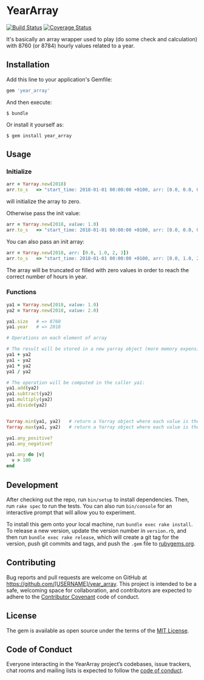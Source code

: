 # YearArray

[![Build Status](https://travis-ci.com/iwan/year_array.svg?branch=master)](https://travis-ci.com/iwan/year_array)
[![Coverage Status](https://coveralls.io/repos/github/iwan/year_array/badge.svg?branch=master)](https://coveralls.io/github/iwan/year_array?branch=master)


It's basically an array wrapper used to play (do some check and calculation) with 8760 (or 8784) hourly values related to a year.

## Installation

Add this line to your application's Gemfile:

```ruby
gem 'year_array'
```

And then execute:

    $ bundle

Or install it yourself as:

    $ gem install year_array

## Usage

### Initialize

```ruby
arr = Yarray.new(2018)
arr.to_s   => "start_time: 2018-01-01 00:00:00 +0100, arr: [0.0, 0.0, 0.0, 0.0, 0.0, 0.0, 0.0, ..., 0.0]"
```
will initialize the array to zero.

Otherwise pass the init value:
```ruby
arr = Yarray.new(2018, value: 1.0)
arr.to_s   => "start_time: 2018-01-01 00:00:00 +0100, arr: [0.0, 0.0, 0.0, 0.0, 0.0, 0.0, 0.0, ..., 0.0]"
```
You can also pass an init array:
```ruby
arr = Yarray.new(2018, arr: [0.0, 1.0, 2, 3])
arr.to_s   => "start_time: 2018-01-01 00:00:00 +0100, arr: [0.0, 1.0, 2.0, 3.0, 0.0, 0.0, 0.0, ..., 0.0]"
```
The array will be truncated or filled with zero values in order to reach the correct number of hours in year.

### Functions
```ruby
ya1 = Yarray.new(2018, value: 1.0)
ya2 = Yarray.new(2018, value: 2.0)

ya1.size   # => 8760
ya1.year   # => 2018

# Operations on each element of array

# The result will be stored in a new yarray object (more memory expensive):
ya1 + ya2
ya1 - ya2
ya1 * ya2
ya1 / ya2

# The operation will be computed in the caller ya1:
ya1.add(ya2)
ya1.subtract(ya2)
ya1.multiply(ya2)
ya1.divide(ya2)


Yarray.min(ya1, ya2)   # return a Yarray object where each value is the minimum between value of ya1 and ya2
Yarray.max(ya1, ya2)   # return a Yarray object where each value is the maximum between value of ya1 and ya2

ya1.any_positive?
ya1.any_negative?

ya1.any do |v|
  v > 100
end

```


## Development

After checking out the repo, run `bin/setup` to install dependencies. Then, run `rake spec` to run the tests. You can also run `bin/console` for an interactive prompt that will allow you to experiment.

To install this gem onto your local machine, run `bundle exec rake install`. To release a new version, update the version number in `version.rb`, and then run `bundle exec rake release`, which will create a git tag for the version, push git commits and tags, and push the `.gem` file to [rubygems.org](https://rubygems.org).

## Contributing

Bug reports and pull requests are welcome on GitHub at https://github.com/[USERNAME]/year_array. This project is intended to be a safe, welcoming space for collaboration, and contributors are expected to adhere to the [Contributor Covenant](http://contributor-covenant.org) code of conduct.

## License

The gem is available as open source under the terms of the [MIT License](https://opensource.org/licenses/MIT).

## Code of Conduct

Everyone interacting in the YearArray project’s codebases, issue trackers, chat rooms and mailing lists is expected to follow the [code of conduct](https://github.com/[USERNAME]/year_array/blob/master/CODE_OF_CONDUCT.md).
